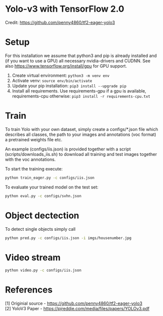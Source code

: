 # Yolo-v3 with TensorFlow 2.0
Credit: https://github.com/penny4860/tf2-eager-yolo3


# Setup
For this installation we assume that python3 and pip is already installed and 
(if you want to use a GPU) all necessary nvidia-drivers and CUDNN. See also 
https://www.tensorflow.org/install/gpu for GPU support.

1. Create virtual environment: ```python3 -m venv env```
2. Activate venv: ```source env/bin/activate```
3. Update your pip installation: ```pip3 install --upgrade pip```
4. Install all requirements. Use requirements-gpu if a gpu is available, requirements-cpu otherwise: ```pip3 install -r requirements-cpu.txt```


# Train
To train Yolo with your own dataset, simply create a configs/*.json file which 
describes all classes, the path to your images and annotations (voc format) a 
pretrained weights file etc.

An example (configs/iis.json) is provided together with a script (scripts/downloads_iis.sh) 
to download all training and test images together with the voc annotations.

To start the training execute:
```bash
python train_eager.py -c configs/iis.json
```

To evaluate your trained model on the test set:
```bash
python eval.py -c configs/svhn.json
```


# Object dectection
To detect single objects simply call 
```bash
python pred.py -c configs/iis.json -i imgs/housenumber.jpg
```


# Video stream
```bash
python video.py -c configs/iis.json
```


# References
[1] Originial source - https://github.com/penny4860/tf2-eager-yolo3 <br />
[2] YoloV3 Paper - https://pjreddie.com/media/files/papers/YOLOv3.pdf <br />
